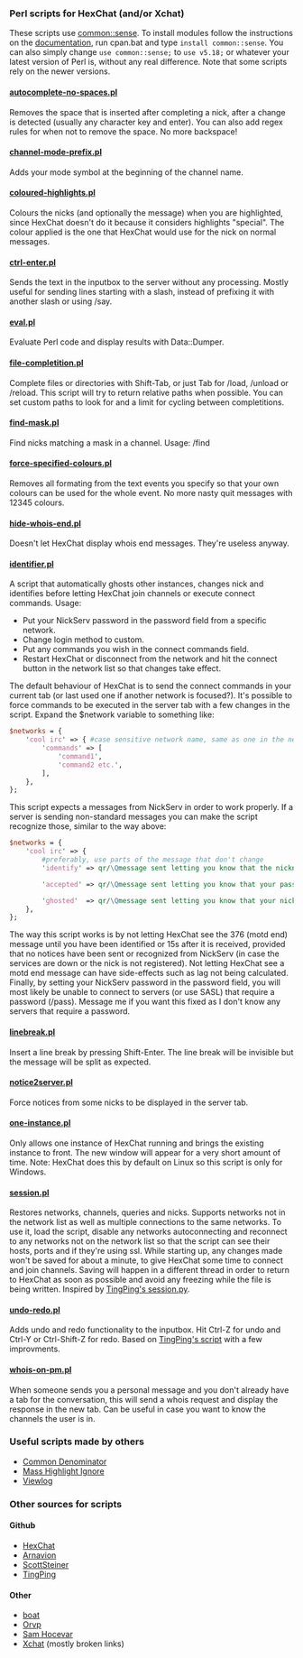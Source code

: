 ### Perl scripts for HexChat (and/or Xchat)
These scripts use [common::sense](https://metacpan.org/module/common::sense). To install modules follow the instructions on the [documentation](https://hexchat.readthedocs.org/en/latest/perl_modules.html), run cpan.bat and type `install common::sense`. You can also simply change `use common::sense;` to `use v5.18;` or whatever your latest version of Perl is, without any real difference. Note that some scripts rely on the newer versions.

#### [autocomplete-no-spaces.pl](autocomplete-no-spaces.pl)
Removes the space that is inserted after completing a nick, after a change is detected (usually any character key and enter). You can also add regex rules for when not to remove the space. No more backspace!

#### [channel-mode-prefix.pl](channel-mode-prefix.pl)
Adds your mode symbol at the beginning of the channel name.

#### [coloured-highlights.pl](coloured-highlights.pl)
Colours the nicks (and optionally the message) when you are highlighted, since HexChat doesn't do it because it considers highlights "special". The colour applied is the one that HexChat would use for the nick on normal messages.

#### [ctrl-enter.pl](ctrl-enter.pl)
Sends the text in the inputbox to the server without any processing. Mostly useful for sending lines starting with a slash, instead of prefixing it with another slash or using /say.

#### [eval.pl](eval.pl)
Evaluate Perl code and display results with Data::Dumper.

#### [file-completition.pl](file-completition.pl)
Complete files or directories with Shift-Tab, or just Tab for /load, /unload or /reload. This script will try to return relative paths when possible.
You can set custom paths to look for and a limit for cycling between completitions.

#### [find-mask.pl](find-mask.pl)
Find nicks matching a mask in a channel. Usage: /find <mask>

#### [force-specified-colours.pl](force-specified-colours.pl)
Removes all formating from the text events you specify so that your own colours can be used for the whole event. No more nasty quit messages with 12345 colours.

#### [hide-whois-end.pl](hide-whois-end.pl)
Doesn't let HexChat display whois end messages. They're useless anyway.

#### [identifier.pl](identifier.pl)
A script that automatically ghosts other instances, changes nick and identifies before letting HexChat join channels or execute connect commands.
Usage:
- Put your NickServ password in the password field from a specific network.
- Change login method to custom.
- Put any commands you wish in the connect commands field.
- Restart HexChat or disconnect from the network and hit the connect button in the network list so that changes take effect.

The default behaviour of HexChat is to send the connect commands in your current tab (or last used one if another network is focused?). It's possible to force commands to be executed in the server tab with a few changes in the script. Expand the $network variable to something like:

```perl
$networks = {
	'cool irc' => { #case sensitive network name, same as one in the network list
		'commands' => [
			'command1',
			'command2 etc.',
		],
	},
};
```

This script expects a messages from NickServ in order to work properly. If a server is sending non-standard messages you can make the script recognize those, similar to the way above:

```perl
$networks = {
	'cool irc' => {
		#preferably, use parts of the message that don't change
		'identify' => qr/\Qmessage sent letting you know that the nickname you're using is registered\E/,

		'accepted' => qr/\Qmessage sent letting you know that your password has been accepted and that you're identified\E/,

		'ghosted'  => qr/\Qmessage sent letting you know that your nick has been ghosted\E/,
	},
};
```
The way this script works is by not letting HexChat see the 376 (motd end) message until you have been identified or 15s after it is received, provided that no notices have been sent or recognized from NickServ (in case the services are down or the nick is not registered). Not letting HexChat see a motd end message can have side-effects such as lag not being calculated.
Finally, by setting your NickServ password in the password field, you will most likely be unable to connect to servers (or use SASL) that require a password (/pass). Message me if you want this fixed as I don't know any servers that require a password.

#### [linebreak.pl](linebreak.pl)
Insert a line break by pressing Shift-Enter. The line break will be invisible but the message will be split as expected.

#### [notice2server.pl](notice2server.pl)
Force notices from some nicks to be displayed in the server tab.

#### [one-instance.pl](one-instance.pl)
Only allows one instance of HexChat running and brings the existing instance to front. The new window will appear for a very short amount of time.
Note: HexChat does this by default on Linux so this script is only for Windows.

#### [session.pl](session.pl)
Restores networks, channels, queries and nicks. Supports networks not in the network list as well as multiple connections to the same networks. To use it, load the script, disable any networks autoconnecting and reconnect to any networks not on the network list so that the script can see their hosts, ports and if they're using ssl.
While starting up, any changes made won't be saved for about a minute, to give HexChat some time to connect and join channels. Saving will happen in a different thread in order to return to HexChat as soon as possible and avoid any freezing while the file is being written.
Inspired by [TingPing's session.py](https://github.com/TingPing/plugins/blob/master/HexChat/session.py).

#### [undo-redo.pl](undo-redo.pl)
Adds undo and redo functionality to the inputbox. Hit Ctrl-Z for undo and Ctrl-Y or Ctrl-Shift-Z for redo. Based on [TingPing's script](https://github.com/TingPing/plugins/blob/master/HexChat/undo.py) with a few improvments.

#### [whois-on-pm.pl](whois-on-pm.pl)
When someone sends you a personal message and you don't already have a tab for the conversation, this will send a whois request and display the response in the new tab. Can be useful in case you want to know the channels the user is in.

### Useful scripts made by others
- [Common Denominator](https://github.com/tobiassjosten/xchat-common-denominator)
- [Mass Highlight Ignore](http://orvp.net/xchat/masshighlightignore/)
- [Viewlog](http://lwsitu.com/xchat/viewlog.pl)

### Other sources for scripts
#### Github
- [HexChat](https://github.com/hexchat/hexchat-addons)
- [Arnavion](https://github.com/Arnavion/random/tree/master/hexchat)
- [ScottSteiner](https://github.com/ScottSteiner/xchat-scripts)
- [TingPing](https://github.com/TingPing/plugins/tree/master/HexChat)

#### Other
- [boat](http://b0at.tx0.org/xchat/addons/addons.html)
- [Orvp](http://orvp.net/xchat.php)
- [Sam Hocevar](http://lwsitu.com/xchat/)
- [Xchat](http://xchat.org/cgi-bin/disp.pl) (mostly broken links)